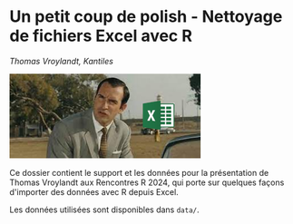 
# Un petit coup de polish - Nettoyage de fichiers Excel avec R

*Thomas Vroylandt, Kantiles*

![](img/oss117_excel.jpeg)

Ce dossier contient le support et les données pour la présentation de Thomas Vroylandt aux Rencontres R 2024, qui porte sur quelques façons d'importer des données avec R depuis Excel.

Les données utilisées sont disponibles dans `data/`.
